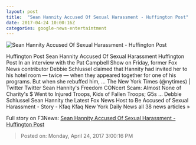 ```yaml
---
layout: post
title:  "Sean Hannity Accused Of Sexual Harassment - Huffington Post"
date: 2017-04-24 10:00:16Z
categories: google-news-entertaintment
---
```


![Sean Hannity Accused Of Sexual Harassment - Huffington Post](http://img.huffingtonpost.com/asset/2000_1000/58fd6a872600003596c47406.jpeg?cache=lrp6dghngr)

Huffington Post Sean Hannity Accused Of Sexual Harassment Huffington Post In an interview with the Pat Campbell Show on Friday, former Fox News contributor Debbie Schlussel claimed that Hannity had invited her to his hotel room — twice — when they appeared together for one of his programs. But when she rebuffed him, ... The New York Times (@nytimes) | Twitter Twitter Sean Hannity's Freedom CONcert Scam: Almost None of Charity's $ Went to Injured Troops, Kids of Fallen Troops; G5s ... Debbie Schlussel Sean Hannity the Latest Fox News Host to Be Accused of Sexual Harassment - Story - Kfaq Kfaq New York Daily News all 38 news articles »


Full story on F3News: [Sean Hannity Accused Of Sexual Harassment - Huffington Post](http://www.f3nws.com/n/jKhKTE)

> Posted on: Monday, April 24, 2017 3:00:16 PM
